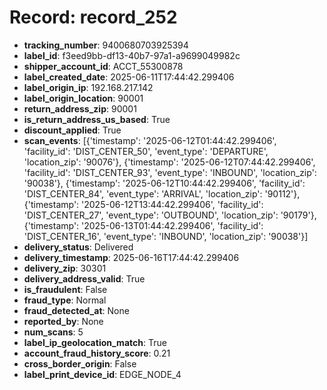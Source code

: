 # Record: record_252

- **tracking_number**: 9400680703925394
- **label_id**: f3eed9bb-df13-40b7-97a1-a9699049982c
- **shipper_account_id**: ACCT_55300878
- **label_created_date**: 2025-06-11T17:44:42.299406
- **label_origin_ip**: 192.168.217.142
- **label_origin_location**: 90001
- **return_address_zip**: 90001
- **is_return_address_us_based**: True
- **discount_applied**: True
- **scan_events**: [{'timestamp': '2025-06-12T01:44:42.299406', 'facility_id': 'DIST_CENTER_50', 'event_type': 'DEPARTURE', 'location_zip': '90076'}, {'timestamp': '2025-06-12T07:44:42.299406', 'facility_id': 'DIST_CENTER_93', 'event_type': 'INBOUND', 'location_zip': '90038'}, {'timestamp': '2025-06-12T10:44:42.299406', 'facility_id': 'DIST_CENTER_84', 'event_type': 'ARRIVAL', 'location_zip': '90112'}, {'timestamp': '2025-06-12T13:44:42.299406', 'facility_id': 'DIST_CENTER_27', 'event_type': 'OUTBOUND', 'location_zip': '90179'}, {'timestamp': '2025-06-13T01:44:42.299406', 'facility_id': 'DIST_CENTER_16', 'event_type': 'INBOUND', 'location_zip': '90038'}]
- **delivery_status**: Delivered
- **delivery_timestamp**: 2025-06-16T17:44:42.299406
- **delivery_zip**: 30301
- **delivery_address_valid**: True
- **is_fraudulent**: False
- **fraud_type**: Normal
- **fraud_detected_at**: None
- **reported_by**: None
- **num_scans**: 5
- **label_ip_geolocation_match**: True
- **account_fraud_history_score**: 0.21
- **cross_border_origin**: False
- **label_print_device_id**: EDGE_NODE_4